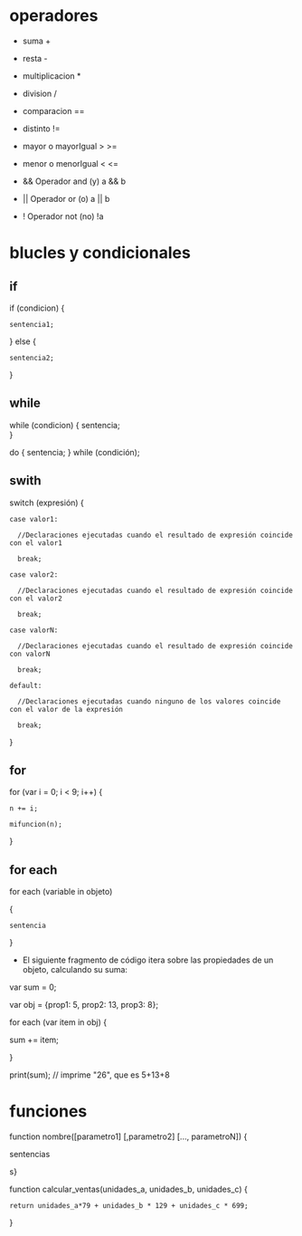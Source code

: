 # operadores

- suma                    +  
- resta                   -
- multiplicacion           *
- division                /

- comparacion             ==
- distinto                !=
- mayor o mayorIgual      > >=
- menor o menorIgual      < <=

- &&	Operador and (y)	a && b
- ||	Operador or (o)	a || b
- !	Operador not (no)	!a


# blucles y condicionales

## if

if (condicion) {

    sentencia1;

} else {

    sentencia2;

}

## while

while (condicion)
{
    sentencia;    
}

do
{
    sentencia;
}
while (condición);

## swith

switch (expresión) {

    case valor1:

      //Declaraciones ejecutadas cuando el resultado de expresión coincide con el valor1
      
      break;
    
    case valor2:
    
      //Declaraciones ejecutadas cuando el resultado de expresión coincide con el valor2
      
      break;
    
    case valorN:
    
      //Declaraciones ejecutadas cuando el resultado de expresión coincide con valorN
      
      break;
    
    default:
    
      //Declaraciones ejecutadas cuando ninguno de los valores coincide con el valor de la expresión
    
      break;

}   

## for

for (var i = 0; i < 9; i++) {

    n += i;

    mifuncion(n);

}

## for each

for each (variable in objeto)

{

    sentencia

}

- El siguiente fragmento de código itera sobre las propiedades de un objeto, calculando su suma:

var sum = 0;

var obj = {prop1: 5, prop2: 13, prop3: 8};

for each (var item in obj) {

  sum += item;

}

print(sum); // imprime "26", que es 5+13+8

# funciones

function nombre([parametro1] [,parametro2] [..., parametroN]) {
  
  sentencias
  
s}

function calcular_ventas(unidades_a, unidades_b, unidades_c) {

    return unidades_a*79 + unidades_b * 129 + unidades_c * 699;

}